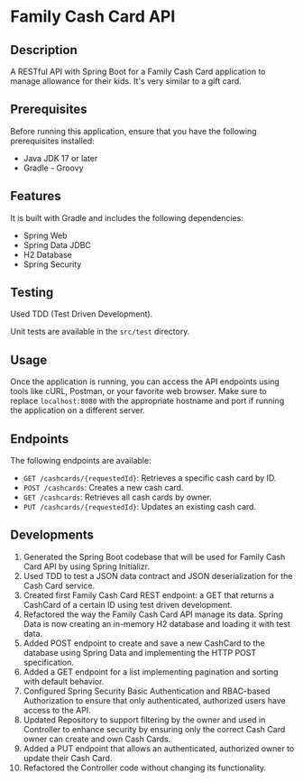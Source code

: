 # Family Cash Card API

## Description
A RESTful API with Spring Boot for a Family Cash Card application to manage allowance for their kids. It's very similar to a gift card.

## Prerequisites
Before running this application, ensure that you have the following prerequisites installed:

- Java JDK 17 or later
- Gradle - Groovy

## Features
It is built with Gradle and includes the following dependencies:
  - Spring Web
  - Spring Data JDBC
  - H2 Database 
  - Spring Security

## Testing

Used TDD (Test Driven Development).

Unit tests are available in the `src/test` directory.

## Usage

Once the application is running, you can access the API endpoints using tools like cURL, Postman, or your favorite web browser. 
Make sure to replace `localhost:8080` with the appropriate hostname and port if running the application on a different server.

## Endpoints

The following endpoints are available:

- `GET /cashcards/{requestedId}`: Retrieves a specific cash card by ID.
- `POST /cashcards`: Creates a new cash card.
- `GET /cashcards`: Retrieves all cash cards by owner.
- `PUT /cashcards/{requestedId}`: Updates an existing cash card.

## Developments
1) Generated the Spring Boot codebase that will be used for Family Cash Card API by using Spring Initializr.
2) Used TDD to test a JSON data contract and JSON deserialization for the Cash Card service.
3) Created first Family Cash Card REST endpoint: a GET that returns a CashCard of a certain ID using test driven development.
4) Refactored the way the Family Cash Card API manage its data. Spring Data is now creating an in-memory H2 database and loading it with test data.
5) Added POST endpoint to create and save a new CashCard to the database using Spring Data and implementing the HTTP POST specification.
6) Added a GET endpoint for a list implementing pagination and sorting with default behavior.
7) Configured Spring Security Basic Authentication and RBAC-based Authorization to ensure that only authenticated, authorized users have access to the API.
8) Updated Repository to support filtering by the owner and used in Controller to enhance security by ensuring only the correct Cash Card owner can create and own Cash Cards.
9) Added a PUT endpoint that allows an authenticated, authorized owner to update their Cash Card. 
10) Refactored the Controller code without changing its functionality.